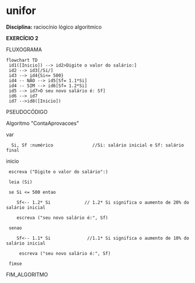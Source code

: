 # unifor 
**Disciplina:** raciocínio lógico algoritmico


**EXERCÍCIO 2**


FLUXOGRAMA
```mermaid
flowchart TD
 id1([Inicio]) --> id2>Digite o valor do salário:]
 id2 --> id3[/Si/]
 id3 --> id4{Si<= 500}
 id4 -- NÃO --> id5[Sf= 1.1*Si]
 id4 -- SIM --> id6[Sf= 1.2*Si]
 id5 --> id7>O seu novo salário é: Sf]
 id6 --> id7
 id7 -->id8([Inicio])
```

PSEUDOCÓDIGO

Algoritmo "ContaAprovacoes"

var
  
      Si, Sf :numérico               //Si: salário inicial e Sf: salário final

inicio

     escreva ("Digite o valor do salário":)
     
     leia (Si)
     
     se Si <= 500 entao
        
        Sf<-- 1.2* Si             // 1.2* Si significa o aumento de 20% do salário inicial
        
        escreva ("seu novo salário é:", Sf)
     
     senao
     
        Sf<-- 1.1* Si              //1.1* Si significa o aumento de 10% do salário inicial
        
         escreva ("seu novo salário é:", Sf)
     
     fimse

FIM_ALGORITMO




 
